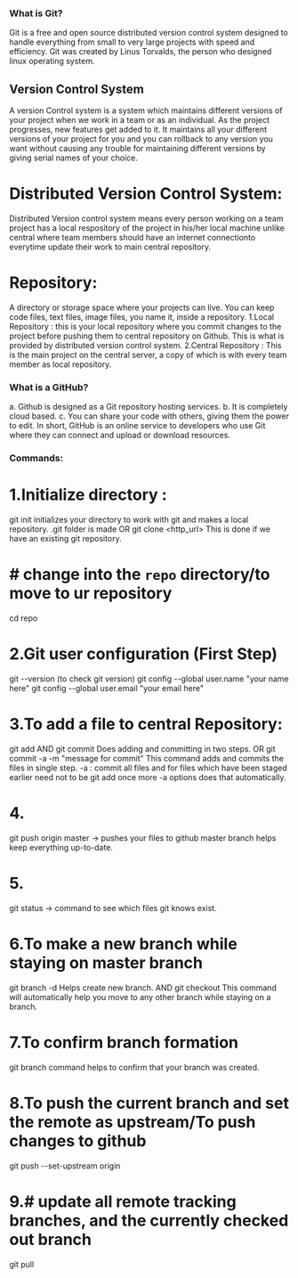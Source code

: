 ### What is Git?
   Git is a free and open source distributed version control system designed to handle everything from small to very large projects with speed and efficiency. Git was created by  ‎Linus Torvalds, the person who designed linux operating system.
## Version Control System
   A version Control system is a system which maintains different versions of your project when we work in a team or as an individual. As the project progresses, new features get added to it. It maintains all your different versions of your project for you and you can rollback to any version you want without causing any trouble for maintaining different versions by giving serial names of your choice.
# Distributed Version Control System:
   Distributed Version control system means every person working on a team project has a local respository of the project in his/her local machine unlike central where team members should have an internet connectionto everytime update their work to main central repository.
# Repository:
   A directory or storage space where your projects can live. You can keep code files, text files, image files, you name it, inside a repository.
1.Local Repository : this is your local repository where you commit changes to the
project before pushing them to central repository on Github. This is what is provided by distributed version control system.
2.Central Repository : This is the main project on the central server, a copy of which
is with every team member as local repository.

### What is a GitHub?
a. Github is designed as a Git repository hosting services.
b. It is completely cloud based. 
c. You can share your code with others, giving them the power to edit.
In short, GitHub is an online service to developers who use Git where they can connect and upload or download resources.

### Commands:
# 1.Initialize directory :
git init 
initializes your directory to work with git and
makes a local repository. .git folder is made
OR
git clone <http_url> 
This is done if we have an existing git repository.

# # change into the `repo` directory/to move to ur repository
cd repo

# 2.Git user configuration (First Step)
git --version (to check git version)
git config --global user.name "your name here"
git config --global user.email "your email here"

# 3.To add a file to central Repository:
git add <filename>
AND
git commit
Does adding and committing in two steps.
OR
git commit -a -m "message for commit"
This command adds and commits the files in single step.
-a : commit all files and for files which have been 
     staged earlier need not to be git add once more
-a options does that automatically.

# 4.
git push origin master -> pushes your files to 
                         github master branch
                         helps keep everything up-to-date.

# 5.
git status -> command to see which files git knows exist.

# 6.To make a new branch while staying on master branch
 git branch -d <filename>
 Helps create new branch.
 AND
 git checkout <branchname>
 This command will automatically help you move to any other branch while staying on a branch.

 # 7.To confirm branch formation
 git branch 
 command helps to confirm that your branch was created.

 # 8.To push the current branch and set the remote as upstream/To push changes to github
 git push --set-upstream origin <filename> 

 # 9.# update all remote tracking branches, and the currently checked out branch
git pull


